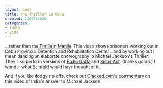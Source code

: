 ```yaml
---
layout: post
title: The Thriller in Cebu
created: 1185731020
categories:
- funny
- vids
---
```

...rather than the <a href="http://www.float-like-a-butterfly.de/fra3e.htm">Thrilla in Manila</a>. This video shows prisoners working out in Cebu Provincial Detention and Rehabilitation Center... and by working out I mean dancing an elaborate choreography to Michael Jackson's Thriller:
<object type="application/x-shockwave-flash" data="http://www.youtube.com/v/hMnk7lh9M3o" width="425" height="350"><param name="movie" value="http://www.youtube.com/v/hMnk7lh9M3o" /><param name="wmode" value="transparent" /></object>
They also perform versions of <a href="http://uk.youtube.com/watch?v=lAVVVMcTShQ">Radio GaGa</a> and <a href="http://uk.youtube.com/watch?v=muP6Xb5jlmo">Sister Act</a>. (thanks gordo.) I wonder what <a href="/blog/2007/02/04/seinfeld-goes-to-prison/">Seinfeld</a> would have thought of it.

And if you like dodgy rip-offs, check out <a href="http://www.cracked.com/index.php?name=News&sid=2229#Title_box">Cracked.com's commentary</a> on this video of India's answer to Michael Jackson.
<object type="application/x-shockwave-flash" data="http://www.youtube.com/v/LbvP7dT3Dx0" width="425" height="350"><param name="movie" value="http://www.youtube.com/v/LbvP7dT3Dx0" /><param name="wmode" value="transparent" /></object>
